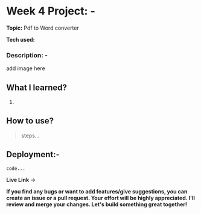 # Week 4   Project: - 

 **Topic:** Pdf to Word converter
 
**Tech used:** 

### Description: -
add image here

## What I learned?
1.


## How to use?

>steps...
>
## Deployment:-

  ``code...``


**Live Link** &rarr; 

**If you find any bugs or want to add features/give suggestions, you can create an issue or a pull request. 
Your effort will be highly appreciated. I'll review and merge your changes. Let's build something great together!**
